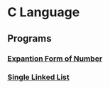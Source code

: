 # C Language

## Programs

### [Expantion Form of Number](Expantion.c)

### [Single Linked List](SinglyLinkedList.c)
